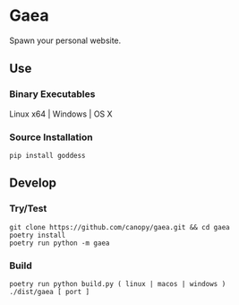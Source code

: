 # Gaea

Spawn your personal website.

## Use

### Binary Executables

Linux x64 | Windows | OS X

### Source Installation

    pip install goddess

## Develop

### Try/Test

    git clone https://github.com/canopy/gaea.git && cd gaea
    poetry install
    poetry run python -m gaea

### Build

    poetry run python build.py ( linux | macos | windows )
    ./dist/gaea [ port ]
